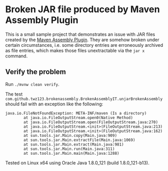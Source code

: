 Broken JAR file produced by Maven Assembly Plugin
=================================================

This is a small sample project that demonstrates an issue with JAR files
created by the [Maven Assembly Plugin][1]. They are somehow broken under
certain circumstances, i.e. some directory entries are erroneously archived as
file entries, which makes those files unextractable via the `jar x` command.

[1]: https://maven.apache.org/components/plugins/maven-assembly-plugin/


## Verify the problem

Run `./mvnw clean verify`.

The test `com.github.twz123.brokenassembly.BrokenAssemblyIT.unjarBrokenAssembly`
should fail with an exception like the following:

    java.io.FileNotFoundException: META-INF/maven (Is a directory)
            at java.io.FileOutputStream.open0(Native Method)
            at java.io.FileOutputStream.open(FileOutputStream.java:270)
            at java.io.FileOutputStream.<init>(FileOutputStream.java:213)
            at java.io.FileOutputStream.<init>(FileOutputStream.java:162)
            at sun.tools.jar.Main.copy(Main.java:909)
            at sun.tools.jar.Main.extractFile(Main.java:1069)
            at sun.tools.jar.Main.extract(Main.java:981)
            at sun.tools.jar.Main.run(Main.java:311)
            at sun.tools.jar.Main.main(Main.java:1288)

Tested on Linux x64 using Oracle Java 1.8.0\_121 (build 1.8.0\_121-b13).
